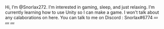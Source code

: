  Hi, I’m @Snorlax272.
 I’m interested in gaming, sleep, and just relaxing.
 I’m currently learning how to use Unity so I can make a game. 
 I won't talk about any calaborations on here.
 You can talk to me on Discord : Snorlax#6774 💤 💤 💤



<!---
Snorlax272/Snorlax272 is a ✨ special ✨ repository because its `README.md` (this file) appears on your GitHub profile.
You can click the Preview link to take a look at your changes.
--->
